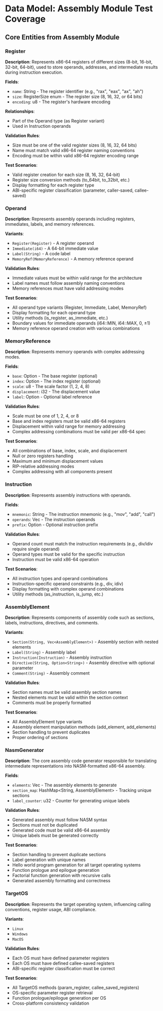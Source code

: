 # Data Model: Assembly Module Test Coverage

## Core Entities from Assembly Module

### Register
**Description**: Represents x86-64 registers of different sizes (8-bit, 16-bit, 32-bit, 64-bit), used to store operands, addresses, and intermediate results during instruction execution.

**Fields**:
- `name`: String - The register identifier (e.g., "rax", "eax", "ax", "ah")
- `size`: RegisterSize enum - The register size (8, 16, 32, or 64 bits)
- `encoding`: u8 - The register's hardware encoding

**Relationships**:
- Part of the Operand type (as Register variant)
- Used in Instruction operands

**Validation Rules**:
- Size must be one of the valid register sizes (8, 16, 32, 64 bits)
- Name must match valid x86-64 register naming conventions
- Encoding must be within valid x86-64 register encoding range

**Test Scenarios**:
- Valid register creation for each size (8, 16, 32, 64-bit)
- Register size conversion methods (to_64bit, to_32bit, etc.)
- Display formatting for each register type
- ABI-specific register classification (parameter, caller-saved, callee-saved)

### Operand
**Description**: Represents assembly operands including registers, immediates, labels, and memory references.

**Variants**:
- `Register(Register)` - A register operand
- `Immediate(i64)` - A 64-bit immediate value
- `Label(String)` - A code label
- `MemoryRef(MemoryReference)` - A memory reference operand

**Validation Rules**:
- Immediate values must be within valid range for the architecture
- Label names must follow assembly naming conventions
- Memory references must have valid addressing modes

**Test Scenarios**:
- All operand type variants (Register, Immediate, Label, MemoryRef)
- Display formatting for each operand type
- Utility methods (is_register, as_immediate, etc.)
- Boundary values for immediate operands (i64::MIN, i64::MAX, 0, ±1)
- Memory reference operand creation with various combinations

### MemoryReference
**Description**: Represents memory operands with complex addressing modes.

**Fields**:
- `base`: Option<Register> - The base register (optional)
- `index`: Option<Register> - The index register (optional)
- `scale`: u8 - The scale factor (1, 2, 4, 8)
- `displacement`: i32 - The displacement value
- `label`: Option<String> - Optional label reference

**Validation Rules**:
- Scale must be one of 1, 2, 4, or 8
- Base and index registers must be valid x86-64 registers
- Displacement within valid range for memory addressing
- Complex addressing combinations must be valid per x86-64 spec

**Test Scenarios**:
- All combinations of base, index, scale, and displacement
- Null or zero registers handling
- Maximum and minimum displacement values
- RIP-relative addressing modes
- Complex addressing with all components present

### Instruction
**Description**: Represents assembly instructions with operands.

**Fields**:
- `mnemonic`: String - The instruction mnemonic (e.g., "mov", "add", "call")
- `operands`: Vec<Operand> - The instruction operands
- `prefix`: Option<String> - Optional instruction prefix

**Validation Rules**:
- Operand count must match the instruction requirements (e.g., div/idiv require single operand)
- Operand types must be valid for the specific instruction
- Instruction must be valid x86-64 operation

**Test Scenarios**:
- All instruction types and operand combinations
- Instruction-specific operand constraints (e.g., div, idiv)
- Display formatting with complex operand combinations
- Utility methods (as_instruction, is_jump, etc.)

### AssemblyElement
**Description**: Represents components of assembly code such as sections, labels, instructions, directives, and comments.

**Variants**:
- `Section(String, Vec<AssemblyElement>)` - Assembly section with nested elements
- `Label(String)` - Assembly label
- `Instruction(Instruction)` - Assembly instruction
- `Directive(String, Option<String>)` - Assembly directive with optional parameter
- `Comment(String)` - Assembly comment

**Validation Rules**:
- Section names must be valid assembly section names
- Nested elements must be valid within the section context
- Comments must be properly formatted

**Test Scenarios**:
- All AssemblyElement type variants
- Assembly element manipulation methods (add_element, add_elements)
- Section handling to prevent duplicates
- Proper ordering of sections

### NasmGenerator
**Description**: The core assembly code generator responsible for translating intermediate representations into NASM-formatted x86-64 assembly.

**Fields**:
- `elements`: Vec<AssemblyElement> - The assembly elements to generate
- `section_map`: HashMap<String, AssemblyElement> - Tracking unique sections
- `label_counter`: u32 - Counter for generating unique labels

**Validation Rules**:
- Generated assembly must follow NASM syntax
- Sections must not be duplicated
- Generated code must be valid x86-64 assembly
- Unique labels must be generated correctly

**Test Scenarios**:
- Section handling to prevent duplicate sections
- Label generation with unique names
- Hello world program generation for all target operating systems
- Function prologue and epilogue generation
- Factorial function generation with recursive calls
- Generated assembly formatting and correctness

### TargetOS
**Description**: Represents the target operating system, influencing calling conventions, register usage, ABI compliance.

**Variants**:
- `Linux`
- `Windows`
- `MacOS`

**Validation Rules**:
- Each OS must have defined parameter registers
- Each OS must have defined callee-saved registers
- ABI-specific register classification must be correct

**Test Scenarios**:
- All TargetOS methods (param_register, callee_saved_registers)
- OS-specific parameter register retrieval
- Function prologue/epilogue generation per OS
- Cross-platform consistency validation